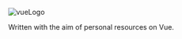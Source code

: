 ![vueLogo](https://github.com/user-attachments/assets/cadd1e06-08d5-4a30-92ec-349cc4b5d91b)


Written with the aim of personal resources on Vue. 
